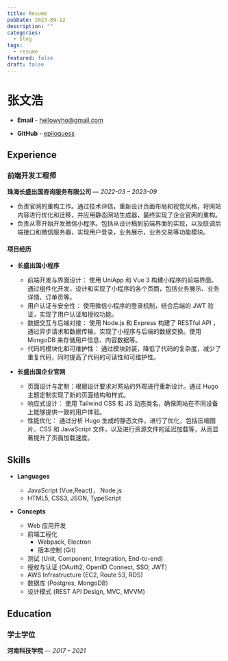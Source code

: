 ```yaml
---
title: Resume
pubDate: 2023-09-12
description: ""
categories:
  - blog
tags:
  - resume
featured: false
draft: false
---
```


# 张文浩

- **Email** - hellowyho@gmail.com

- **GitHub** - [epiloguess](https://github.com/epiloguess)

## Experience

### 前端开发工程师

**珠海长盛出国咨询服务有限公司** — _2022-03 – 2023-09_

- 负责官网的重构工作。通过技术评估，重新设计页面布局和视觉风格，将网站内容进行优化和迁移，并应用静态网站生成器，最终实现了企业官网的重构。
- 负责从零开始开发微信小程序。包括从设计稿到前端界面的实现，以及联调后端接口和微信服务器，实现用户登录，业务展示，业务交易等功能模块。

#### **项目经历**

- **长盛出国小程序**

  - 前端开发与界面设计： 使用 UniApp 和 Vue 3 构建小程序的前端界面。通过组件化开发，设计和实现了小程序的各个页面，包括业务展示、业务详情、订单页等。
  - 用户认证与安全性： 使用微信小程序的登录机制，结合后端的 JWT 验证，实现了用户认证和授权功能。
  - 数据交互与后端对接： 使用 Node.js 和 Express 构建了 RESTful API ，通过异步请求和数据传输，实现了小程序与后端的数据交换。使用 MongoDB 来存储用户信息、内容数据等。
  - 代码的模块化和可维护性： 通过模块封装，降低了代码的复杂度，减少了重复代码，同时提高了代码的可读性和可维护性。

- **长盛出国企业官网**

  - 页面设计与定制：根据设计要求对网站的外观进行重新设计。通过 Hugo 主题定制实现了新的页面结构和样式。
  - 响应式设计： 使用 Tailwind CSS 和 JS 动态类名，确保网站在不同设备上能够提供一致的用户体验。
  - 性能优化： 通过分析 Hugo 生成的静态文件，进行了优化，包括压缩图片、CSS 和 JavaScript 文件，以及进行资源文件的延迟加载等，从而显著提升了页面加载速度。

## Skills

- **Languages**

  - JavaScript (Vue,React)， Node.js
  - HTML5, CSS3, JSON, TypeScript

- **Concepts**

  - Web 应用开发
  - 前端工程化
    - Webpack, Electron
    - 版本控制 (Git)
  - 测试 (Unit, Component, Integration, End-to-end)
  - 授权与认证 (OAuth2, OpenID Connect, SSO, JWT)
  - AWS Infrastructure (EC2, Route 53, RDS)
  - 数据库 (Postgres, MongoDB)
  - 设计模式 (REST API Design, MVC, MVVM)

## Education

### 学士学位

**河南科技学院** — _2017 – 2021_
